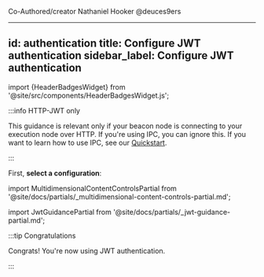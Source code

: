 Co-Authored/creator Nathaniel Hooker
@deuces9ers



---
id: authentication
title: Configure JWT authentication
sidebar_label: Configure JWT authentication
---

import {HeaderBadgesWidget} from '@site/src/components/HeaderBadgesWidget.js';

<HeaderBadgesWidget />

:::info HTTP-JWT only

This guidance is relevant only if your beacon node is connecting to your execution node over HTTP. If you're using IPC, you can ignore this. If you want to learn how to use IPC, see our [Quickstart](../install/install-with-script.md).

:::

First, <strong>select a configuration</strong>:

<div className='jwt-guide'>

import MultidimensionalContentControlsPartial from '@site/docs/partials/_multidimensional-content-controls-partial.md';

<MultidimensionalContentControlsPartial />

<div className='hide-tabs'>

import JwtGuidancePartial from '@site/docs/partials/_jwt-guidance-partial.md';

<JwtGuidancePartial />

</div>

</div>


:::tip Congratulations

Congrats! You're now using JWT authentication.

:::

